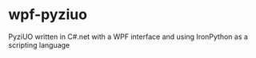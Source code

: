 # wpf-pyziuo
PyziUO written in C#.net with a WPF interface and using IronPython as a scripting language
